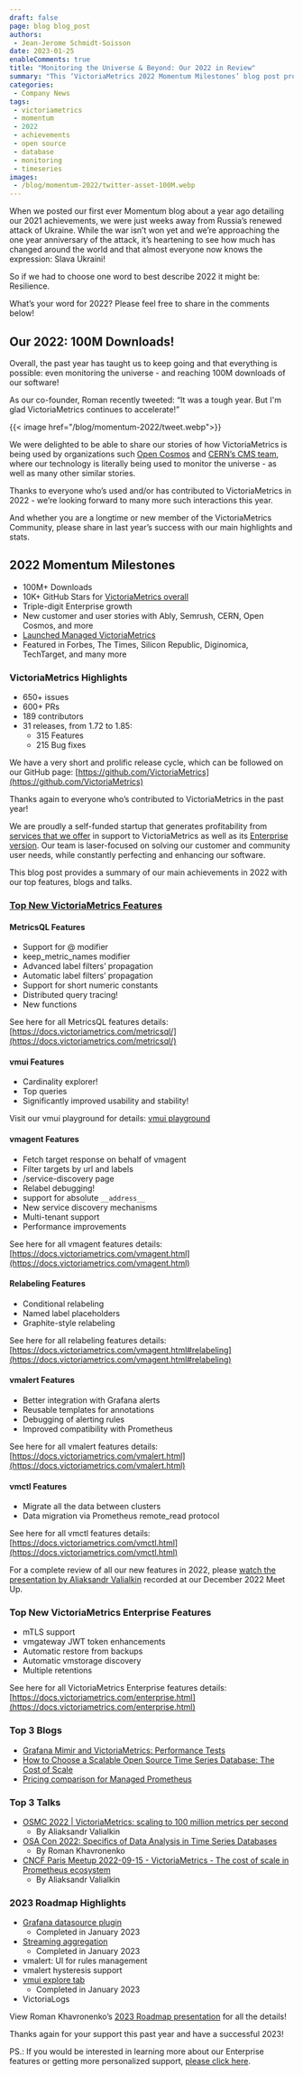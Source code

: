 ```yaml
---
draft: false
page: blog blog_post
authors:
 - Jean-Jerome Schmidt-Soisson
date: 2023-01-25
enableComments: true
title: "Monitoring the Universe & Beyond: Our 2022 in Review"
summary: "This ‘VictoriaMetrics 2022 Momentum Milestones’ blog post provides a summary of this year’s main achievements with our top features, blogs and talks."
categories: 
 - Company News
tags:
 - victoriametrics
 - momentum
 - 2022
 - achievements
 - open source
 - database
 - monitoring
 - timeseries
images:
 - /blog/momentum-2022/twitter-asset-100M.webp
---
```


When we posted our first ever Momentum blog about a year ago detailing our 2021 achievements, we were just weeks away from Russia’s renewed attack of Ukraine. While the war isn’t won yet and we’re approaching the one year anniversary of the attack, it’s heartening to see how much has changed around the world and that almost everyone now knows the expression: Slava Ukraini!

So if we had to choose one word to best describe 2022 it might be: Resilience.

What’s your word for 2022? Please feel free to share in the comments below!

## **Our 2022: 100M Downloads!**

Overall, the past year has taught us to keep going and that everything is possible: even monitoring the universe - and reaching 100M downloads of our software!

As our co-founder, Roman recently tweeted: “It was a tough year. But I'm glad VictoriaMetrics continues to accelerate!”

{{< image href="/blog/momentum-2022/tweet.webp">}}

We were delighted to be able to share our stories of how VictoriaMetrics is being used by organizations such [Open Cosmos](https://www.siliconrepublic.com/start-ups/victoriametrics-data-monitoring-satellites) and [CERN’s CMS team](https://dcnnmagazine.com/data/victoriametrics-monitoring-cern/), where our technology is literally being used to monitor the universe - as well as many other similar stories.

Thanks to everyone who’s used and/or has contributed to VictoriaMetrics in 2022 - we’re looking forward to many more such interactions  this year.

And whether you are a longtime or new member of the VictoriaMetrics Community, please share in last  year’s success with our main highlights and stats.

## **2022 Momentum Milestones**

- 100M+ Downloads
- 10K+ GitHub Stars for [VictoriaMetrics overall](https://coderstats.net/github/#victoriametrics)
- Triple-digit Enterprise growth
- New customer and user stories with Ably, Semrush, CERN, Open Cosmos, and more
- [Launched Managed VictoriaMetrics](https://www.theee.ai/2022/10/28/21495-monitoring-with-fully-managed-service-on-aws-is-simplified-says-victoriametrics/)
- Featured in Forbes, The Times, Silicon Republic, Diginomica, TechTarget, and many more

### **VictoriaMetrics Highlights**

- 650+ issues
- 600+ PRs
- 189 contributors
- 31 releases, from 1.72 to 1.85:
  - 315 Features
  - 215 Bug fixes


We have a very short and prolific release cycle, which can be followed on our GitHub page: [https://github.com/VictoriaMetrics](https://github.com/VictoriaMetrics)

Thanks again to everyone who’s contributed to VictoriaMetrics in the past year!

We are proudly a self-funded startup that generates profitability from [services that we offer](https://victoriametrics.com/support/) in support to VictoriaMetrics as well as its [Enterprise version](https://victoriametrics.com/products/enterprise/). Our team is laser-focused on solving our customer and community user needs, while constantly perfecting and enhancing our software.

This blog post provides a summary of our main achievements in 2022 with our top features, blogs and talks.


### **[Top New VictoriaMetrics Features](https://www.youtube.com/watch?v=Mesc6JBFNhQ&t=660s)**

#### MetricsQL Features

- Support for @ modifier
- keep_metric_names modifier
- Advanced label filters’ propagation
- Automatic label filters’ propagation
- Support for short numeric constants
- Distributed query tracing!
- New functions

See here for all MetricsQL features details: [https://docs.victoriametrics.com/metricsql/](https://docs.victoriametrics.com/metricsql/)

#### vmui Features

- Cardinality explorer!
- Top queries
- Significantly improved usability and stability!

Visit our vmui playground for details: [vmui playground](https://play.victoriametrics.com/select/accounting/1/6a716b0f-38bc-4856-90ce-448fd713e3fe/prometheus/graph/?g0.expr=100%20*%20sum(rate(process_cpu_seconds_total))%20by%20(job)&g0.range_input=1d&_gl=1*1wt77yi*_ga*MjA3MDAxOTQwMy4xNjYxNDMyMTYy*_ga_N9SVT8S3HK*MTY3NDY0NDQ5NC4zNzYuMC4xNjc0NjQ0NDk0LjAuMC4w)

#### vmagent Features

- Fetch target response on behalf of vmagent
- Filter targets by url and labels
- /service-discovery page
- Relabel debugging!
- support for absolute `__address__`
- New service discovery mechanisms
- Multi-tenant support
- Performance improvements

See here for all vmagent features details: [https://docs.victoriametrics.com/vmagent.html](https://docs.victoriametrics.com/vmagent.html)

#### Relabeling Features

- Conditional relabeling
- Named label placeholders
- Graphite-style relabeling

See here for all relabeling features details: [https://docs.victoriametrics.com/vmagent.html#relabeling](https://docs.victoriametrics.com/vmagent.html#relabeling)

#### vmalert Features

- Better integration with Grafana alerts
- Reusable templates for annotations
- Debugging of alerting rules
- Improved compatibility with Prometheus

See here for all vmalert features details: [https://docs.victoriametrics.com/vmalert.html](https://docs.victoriametrics.com/vmalert.html)

#### vmctl Features

- Migrate all the data between clusters
- Data migration via Prometheus remote_read protocol

See here for all vmctl features details: [https://docs.victoriametrics.com/vmctl.html](https://docs.victoriametrics.com/vmctl.html)


For a complete review of all our new features in 2022, please [watch the presentation by Aliaksandr Valialkin](https://www.youtube.com/watch?v=Mesc6JBFNhQ&t=660s) recorded at our December 2022 Meet Up.

### **Top New VictoriaMetrics Enterprise Features**

- mTLS support
- vmgateway JWT token enhancements
- Automatic restore from backups
- Automatic vmstorage discovery
- Multiple retentions

See here for all VictoriaMetrics Enterprise features details: [https://docs.victoriametrics.com/enterprise.html](https://docs.victoriametrics.com/enterprise.html)


### **Top 3 Blogs**

- [Grafana Mimir and VictoriaMetrics: Performance Tests](https://victoriametrics.com/blog/mimir-benchmark/)
- [How to Choose a Scalable Open Source Time Series Database: The Cost of Scale](https://victoriametrics.com/blog/the-cost-of-scale/)
- [Pricing comparison for Managed Prometheus](https://victoriametrics.com/blog/managed-prometheus-pricing/)


### **Top 3 Talks**

- [OSMC 2022 | VictoriaMetrics: scaling to 100 million metrics per second](https://www.youtube.com/watch?v=xfed9_Q0_qU&list=LLZikvGfLwcOoapkibw5AcOw)
  - By Aliaksandr Valialkin
- [OSA Con 2022: Specifics of Data Analysis in Time Series Databases](https://www.youtube.com/watch?v=_zORxrgLtec&list=PLXT8DSiuv5ylmEbeWptT-512GpOF8_Ppj)
  - By Roman Khavronenko
- [CNCF Paris Meetup 2022-09-15 - VictoriaMetrics - The cost of scale in Prometheus ecosystem](https://www.youtube.com/watch?v=gcZYHpri2Hw&list=PLXT8DSiuv5ylmEbeWptT-512GpOF8_Ppj&index=7)
  - By Aliaksandr Valialkin

### **2023 Roadmap Highlights**

- [Grafana datasource plugin](https://github.com/VictoriaMetrics/grafana-datasource)
  - Completed in January 2023
- [Streaming aggregation](https://docs.victoriametrics.com/stream-aggregation.html)
  - Completed in January 2023
- vmalert: UI for rules management
- vmalert hysteresis support
- [vmui explore tab](https://play.victoriametrics.com/select/accounting/1/6a716b0f-38bc-4856-90ce-448fd713e3fe/prometheus/graph/?g0.range_input=1d&g0.end_input=2023-01-25T11%3A09%3A10&g0.step_input=6m40s&g0.relative_time=none&size=medium#/metrics)
  - Completed in January 2023
- VictoriaLogs

View Roman Khavronenko’s [2023 Roadmap presentation](https://www.youtube.com/watch?v=Mesc6JBFNhQ&t=3300s) for all the details!

Thanks again for your support this past year and have a successful 2023!

PS.: If you would be interested in learning more about our Enterprise features or getting more personalized support, [please click here](https://victoriametrics.com/products/).




